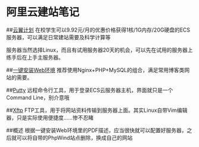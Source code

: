 阿里云建站笔记
===

##[云翼计划](http://www.aliyun.com/act/aliyun/campus.html)
在校学生可以9.92元/月的优惠价格获得1核/1G内存/20G硬盘的ECS服务器，可以满足日常建站需要及科学计算等

服务器当然选择Linux，而且有试用服务器20天的机会，可以先在试用的服务器上练手后在上手主服务器。

##[一键安装Web环境](http://help.aliyun.com/knowledge_detail/5974333.html)
推荐使用Nginx+PHP+MySQL的组合，满足常用博客类网站的需要。

##[Putty](http://putty.cs.utah.edu/)
远程命令行工具，用于登录ECS云服务器主机，界面就只是一个Command Line，别介意哦

##[Xftp](http://www.netsarang.com/products/xfp_overview.html)
FTP工具，用于将网站资料传输到服务器上面。其实Linux自带Vim编辑器，只是实际使用便捷度……惨不忍睹

##概述
根据一键安装Web环境里的PDF描述，应当很快就可以配置好服务器，之后就可以将自带的PhpWind站点删除，换成自己的网站